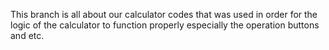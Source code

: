 This branch is all about our calculator codes that was used in order for the logic of the calculator to function properly especially the operation buttons and etc.
